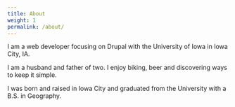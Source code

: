 ```yaml
---
title: About
weight: 1
permalink: /about/
---
```

I am a web developer focusing on Drupal with the University of Iowa in Iowa City, IA.

I am a husband and father of two. I enjoy biking, beer and discovering ways to keep it simple.

I was born and raised in Iowa City and graduated from the University with a B.S. in Geography.
